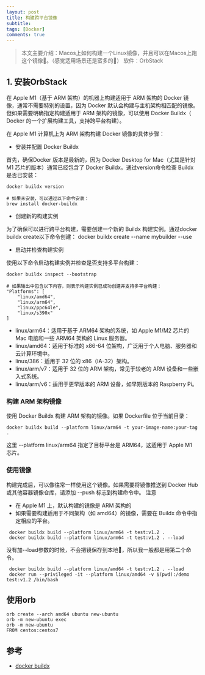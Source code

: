 ```yaml
---
layout: post
title: 构建跨平台镜像
subtitle: 
tags: [Docker]
comments: true
---  
```


> 本文主要介绍：Macos上如何构建一个Linux镜像，并且可以在Macos上跑这个镜像🤣。（感觉适用场景还是蛮多的🤔）
> 软件：OrbStack

## 1. 安装OrbStack

在 Apple M1（基于 ARM 架构）的机器上构建适用于 ARM 架构的 Docker 镜像，通常不需要特别的设置，因为 Docker 默认会构建与主机架构相匹配的镜像。但如果需要明确指定构建适用于 ARM 架构的镜像，可以使用 Docker Buildx（ Docker 的一个扩展构建工具，支持跨平台构建）。

在 Apple M1 计算机上为 ARM 架构构建 Docker 镜像的具体步骤：

- 安装并配置 Docker Buildx

首先，确保Docker 版本是最新的，因为 Docker Desktop for Mac（尤其是针对 M1 芯片的版本）通常已经包含了 Docker Buildx。通过version命令检查 Buildx 是否已安装：

```shell
docker buildx version
```

```shell
# 如果未安装，可以通过以下命令安装：
brew install docker-buildx
```

- 创建新的构建实例

为了确保可以进行跨平台构建，需要创建一个新的 Buildx 构建实例。通过docker buildx create以下命令创建：
docker buildx create --name mybuilder --use

- 启动并检查构建实例

使用以下命令启动构建实例并检查是否支持多平台构建：

```shell
docker buildx inspect --bootstrap
```

```shell
# 如果输出中包含以下内容，则表示构建实例已成功创建并支持多平台构建：
"Platforms": [
    "linux/amd64",
    "linux/arm64",
    "linux/ppc64le",
    "linux/s390x"
]
```

- linux/arm64：适用于基于 ARM64 架构的系统，如 Apple M1/M2 芯片的 Mac 电脑和一些 ARM64 架构的 Linux 服务器。
- linux/amd64：适用于标准的 x86-64 位架构，广泛用于个人电脑、服务器和云计算环境中。
- linux/386：适用于 32 位的 x86（IA-32）架构。
- linux/arm/v7：适用于 32 位的 ARM 架构，常见于较老的 ARM 设备和一些嵌入式系统。
- linux/arm/v6：适用于更早版本的 ARM 设备，如早期版本的 Raspberry Pi。

### 构建 ARM 架构镜像

使用 Docker Buildx 构建 ARM 架构的镜像。如果 Dockerfile 位于当前目录：

```shell
docker buildx build --platform linux/arm64 -t your-image-name:your-tag .
```

这里 --platform linux/arm64 指定了目标平台是 ARM64，这适用于 Apple M1 芯片。

### 使用镜像

构建完成后，可以像往常一样使用这个镜像。如果需要将镜像推送到 Docker Hub 或其他容器镜像仓库，请添加 --push 标志到构建命令中。
注意
- 在 Apple M1 上，默认构建的镜像是 ARM 架构的
- 如果需要构建适用于不同架构（如 amd64）的镜像，需要在 Buildx 命令中指定相应的平台。
```shell
 docker buildx build --platform linux/arm64 -t test:v1.2 .
 docker buildx build --platform linux/arm64 -t test:v1.2 . --load
```

没有加--load参数的时候，不会把镜保存到本地🤣，所以我一般都是用第二个命令。

```shell
 docker buildx build --platform linux/amd64 -t test:v1.2 . --load
 docker run --privileged -it --platform linux/amd64 -v $(pwd):/demo  test:v1.2 /bin/bash
```


## 使用orb

```shell
orb create --arch amd64 ubuntu new-ubuntu
orb -m new-ubuntu exec
orb -m new-ubuntu
FROM centos:centos7
```

## 参考

 - [docker buildx](https://github.com/docker/buildx)
